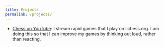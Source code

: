 ```yaml
---
title: Projects
permalink: /projects/
---
```


* [Chess on YouTube](https://www.youtube.com/@krowmedy): I stream rapid games that I play on lichess.org. I am doing this so that I can improve my games by thinking out loud, rather than reacting.
